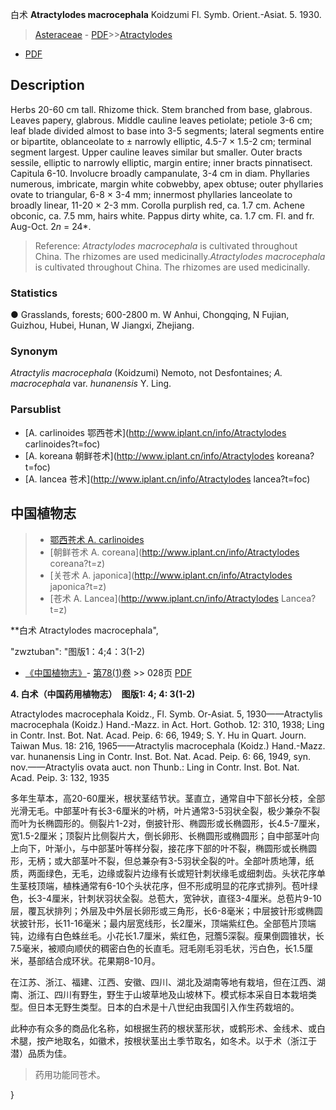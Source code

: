 白术 **Atractylodes macrocephala** Koidzumi Fl. Symb. Orient.-Asiat. 5. 1930.

> [Asteraceae](http://www.iplant.cn/info/Asteraceae?t=foc) - [PDF](http://www.iplant.cn/foc/pdf/Asteraceae.pdf)>>[Atractylodes](http://www.iplant.cn/info/Atractylodes?t=foc)
 - [PDF](http://www.iplant.cn/foc/pdf/Atractylodes.pdf)

## Description

Herbs 20-60 cm tall. Rhizome thick. Stem branched from base, glabrous. Leaves papery, glabrous. Middle cauline leaves petiolate; petiole 3-6 cm; leaf blade divided almost to base into 3-5 segments; lateral segments entire or bipartite, oblanceolate to ± narrowly elliptic, 4.5-7 × 1.5-2 cm; terminal segment largest. Upper cauline leaves similar but smaller. Outer bracts sessile, elliptic to narrowly elliptic, margin entire; inner bracts pinnatisect. Capitula 6-10. Involucre broadly campanulate, 3-4 cm in diam. Phyllaries numerous, imbricate, margin white cobwebby, apex obtuse; outer phyllaries ovate to triangular, 6-8 × 3-4 mm; innermost phyllaries lanceolate to broadly linear, 11-20 × 2-3 mm. Corolla purplish red, ca. 1.7 cm. Achene obconic, ca. 7.5 mm, hairs white. Pappus dirty white, ca. 1.7 cm. Fl. and fr. Aug-Oct. 2*n* = 24*.

> Reference: 
>*Atractylodes macrocephala* is cultivated throughout China. The rhizomes are used medicinally.*Atractylodes macrocephala* is cultivated throughout China. The rhizomes are used medicinally.

### Statistics
● Grasslands, forests; 600-2800 m. W Anhui, Chongqing, N Fujian, Guizhou, Hubei, Hunan, W Jiangxi, Zhejiang.

### Synonym
*Atractylis macrocephala* (Koidzumi) Nemoto, not Desfontaines; *A. macrocephala* var. *hunanensis* Y. Ling.

### Parsublist

* [A.  carlinoides  鄂西苍术](http://www.iplant.cn/info/Atractylodes carlinoides?t=foc)
* [A.  koreana  朝鲜苍术](http://www.iplant.cn/info/Atractylodes koreana?t=foc)
* [A.  lancea  苍术](http://www.iplant.cn/info/Atractylodes lancea?t=foc)

## 中国植物志

> * [鄂西苍术  A.  carlinoides](Atractylodes-carlinoides-鄂西苍术.md)
> * [朝鲜苍术  A.  coreana](http://www.iplant.cn/info/Atractylodes coreana?t=z)
> * [关苍术  A.  japonica](http://www.iplant.cn/info/Atractylodes japonica?t=z)
> * [苍术  A.  Lancea](http://www.iplant.cn/info/Atractylodes Lancea?t=z)

**白术 Atractylodes macrocephala",

  "zwztuban": "图版1：4;4：3(1-2)

* [《中国植物志》](http://www.iplant.cn/frps)- [第78(1)卷](http://www.iplant.cn/frps/vol/78(1)) >> 028页 [PDF](http://www.iplant.cn/frps/pdf/78(1)/028.PDF)

**4. 白术（中国药用植物志）　图版1: 4; 4: 3(1-2)**

Atractylodes macrocephala Koidz., Fl. Symb. Or-Asiat. 5, 1930——Atractylis macrocephala (Koidz.) Hand.-Mazz. in Act. Hort. Gothob. 12: 310, 1938; Ling in Contr. Inst. Bot. Nat. Acad. Peip. 6: 66, 1949; S. Y. Hu in Quart. Journ. Taiwan Mus. 18: 216, 1965——Atractylis macrocephala (Koidz.) Hand.-Mazz. var. hunanensis Ling in Contr. Inst. Bot. Nat. Acad. Peip. 6: 66, 1949, syn. nov.——Atractylis ovata auct. non Thunb.: Ling in Contr. Inst. Bot. Nat. Acad. Peip. 3: 132, 1935

多年生草本，高20-60厘米，根状茎结节状。茎直立，通常自中下部长分枝，全部光滑无毛。中部茎叶有长3-6厘米的叶柄，叶片通常3-5羽状全裂，极少兼杂不裂而叶为长椭圆形的。侧裂片1-2对，倒披针形、椭圆形或长椭圆形，长4.5-7厘米，宽1.5-2厘米；顶裂片比侧裂片大，倒长卵形、长椭圆形或椭圆形；自中部茎叶向上向下，叶渐小，与中部茎叶等样分裂，接花序下部的叶不裂，椭圆形或长椭圆形，无柄；或大部茎叶不裂，但总兼杂有3-5羽状全裂的叶。全部叶质地薄，纸质，两面绿色，无毛，边缘或裂片边缘有长或短针刺状缘毛或细刺齿。头状花序单生茎枝顶端，植株通常有6-10个头状花序，但不形成明显的花序式排列。苞叶绿色，长3-4厘米，针刺状羽状全裂。总苞大，宽钟状，直径3-4厘米。总苞片9-10层，覆瓦状排列；外层及中外层长卵形或三角形，长6-8毫米；中层披针形或椭圆状披针形，长11-16毫米；最内层宽线形，长2厘米，顶端紫红色。全部苞片顶端钝，边缘有白色蛛丝毛。小花长1.7厘米，紫红色，冠簷5深裂。瘦果倒圆锥状，长7.5毫米，被顺向顺伏的稠密白色的长直毛。冠毛刚毛羽毛状，污白色，长1.5厘米，基部结合成环状。花果期8-10月。

在江苏、浙江、福建、江西、安徽、四川、湖北及湖南等地有栽培，但在江西、湖南、浙江、四川有野生，野生于山坡草地及山坡林下。模式标本采自日本栽培类型。但日本无野生类型。日本的白术是十八世纪由我国引入作生药栽培的。

此种亦有众多的商品化名称，如根据生药的根状茎形状，或鹤形术、金线术、或白术腿，按产地取名，如徽术，按根状茎出土季节取名，如冬术。以于术（浙江于潜）品质为佳。

> 药用功能同苍术。

}
